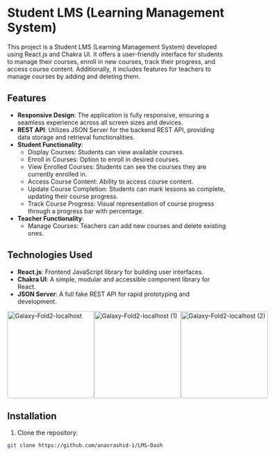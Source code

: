 # Student LMS (Learning Management System)

This project is a Student LMS (Learning Management System) developed using React.js and Chakra UI. It offers a user-friendly interface for students to manage their courses, enroll in new courses, track their progress, and access course content. Additionally, it includes features for teachers to manage courses by adding and deleting them.

## Features

- **Responsive Design**: The application is fully responsive, ensuring a seamless experience across all screen sizes and devices.
- **REST API**: Utilizes JSON Server for the backend REST API, providing data storage and retrieval functionalities.
- **Student Functionality**:
  - Display Courses: Students can view available courses.
  - Enroll in Courses: Option to enroll in desired courses.
  - View Enrolled Courses: Students can see the courses they are currently enrolled in.
  - Access Course Content: Ability to access course content.
  - Update Course Completion: Students can mark lessons as complete, updating their course progress.
  - Track Course Progress: Visual representation of course progress through a progress bar with percentage.
- **Teacher Functionality**:
  - Manage Courses: Teachers can add new courses and delete existing ones.

## Technologies Used

- **React.js**: Frontend JavaScript library for building user interfaces.
- **Chakra UI**: A simple, modular and accessible component library for React.
- **JSON Server**: A full fake REST API for rapid prototyping and development.

<div style="display:flex;">
  <img src="https://github.com/anasrashid-1/LMS-Dash/assets/125889610/9d15495e-7244-4fd0-b389-7badaefba8fc" alt="Galaxy-Fold2-localhost" width="200"/>
  <img src="https://github.com/anasrashid-1/LMS-Dash/assets/125889610/77e238b9-93ed-4538-8bde-e98478925cb0" alt="Galaxy-Fold2-localhost (1)" width="200"/>
  <img src="https://github.com/anasrashid-1/LMS-Dash/assets/125889610/fea43ea2-1fd0-4aa5-a599-9f3d5e711ca2" alt="Galaxy-Fold2-localhost (2)" width="200"/>
</div>

## Installation

1. Clone the repository:

```bash
git clone https://github.com/anasrashid-1/LMS-Dash
